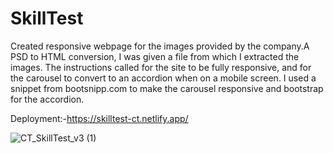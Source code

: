 # SkillTest
Created responsive webpage for the images provided by the company.A PSD to HTML conversion, I was given a file from which I extracted the images. The instructions called for the site to be fully responsive, and for the carousel to convert to an accordion when on a mobile screen. I used a snippet from bootsnipp.com to make the carousel responsive and bootstrap for the accordion.

Deployment:-https://skilltest-ct.netlify.app/

![CT_SkillTest_v3 (1)](https://github.com/Akil-GH/SkillTest/assets/139623503/0155198d-f404-404f-86e1-5675265eaf8a)

